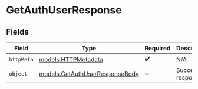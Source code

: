 # GetAuthUserResponse


## Fields

| Field                                                                  | Type                                                                   | Required                                                               | Description                                                            |
| ---------------------------------------------------------------------- | ---------------------------------------------------------------------- | ---------------------------------------------------------------------- | ---------------------------------------------------------------------- |
| `httpMeta`                                                             | [models.HTTPMetadata](../models/httpmetadata.md)                       | :heavy_check_mark:                                                     | N/A                                                                    |
| `object`                                                               | [models.GetAuthUserResponseBody](../models/getauthuserresponsebody.md) | :heavy_minus_sign:                                                     | Successful response.                                                   |